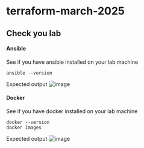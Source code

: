 # terraform-march-2025

## Check you lab

#### Ansible
See if you have ansible installed on your lab machine
```
ansible --version
```

Expected output
![image](https://github.com/user-attachments/assets/96c481f2-070a-4fb4-86a7-a605cbb51678)

#### Docker
See if you have docker installed on your lab machine
```
docker --version
docker images
```

Expected output
![image](https://github.com/user-attachments/assets/97f4df5a-1ef9-4897-941b-bbb20d6c1fdd)
